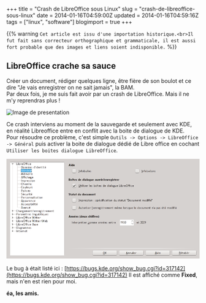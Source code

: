 +++
title = "Crash de LibreOffice sous Linux"
slug = "crash-de-libreoffice-sous-linux"
date = 2014-01-16T04:59:00Z
updated = 2014-01-16T04:59:16Z
tags = ["linux", "software"]
blogimport = true
+++

{{% warning `Cet article est issu d'une importation historique.<br>Il fut fait sans correcteur orthographique et grammaticale, il est aussi fort probable que des images et liens soient indisponible.` %}}

## LibreOffice crache sa sauce

Créer un document, rédiger quelques ligne, être fière de son boulot et ce dire "Je vais enregistrer on ne sait jamais", la BAM.   
Par deux fois, je me suis fait avoir par un crash de LibreOffice. Mais il ne m'y reprendras plus !

![Image de presentation](/images/survivingsurvivalism.com-computer_crash.jpeg "")

Ce crash interviens au moment de la sauvegarde et seulement avec KDE, en réalité Libreoffice entre en conflit avec la boite de dialogue de KDE.   
Pour résoudre ce problème, c'est simple `Outils -> Options -> LibreOffice -> Général` puis activer la boite de dialogue dédié de Libre office en cochant `Utiliser les boites dialogue LibreOffice`.

![Image de presentation](/images/snapshot101.png "Magie !")

Le bug à était listé ici : [https://bugs.kde.org/show_bug.cgi?id=317142](https://bugs.kde.org/show_bug.cgi?id=317142)
Il est affiché comme **Fixed**, mais n'en est rien pour moi.

**éa, les amis.**
